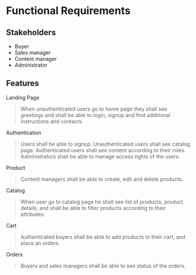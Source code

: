 # Functional Requirements

## Stakeholders
- Buyer
- Sales manager
- Content manager
- Administrator

## Features


Landing Page
> When unauthenticated users go to home page they shall see greetings and shall be able to login, signup and find additional instructions and contacts.

Authentication
> Users shall be able to signup. Unauthenticated users shall see catalog page. Authenticated users shall see content according to their roles. Administrators shall be able to manage access rights of the users.

Product
> Content managers shall be able to create, edit and delete products.

Catalog
> When user go to catalog page he shall see list of products, product details, and shall be able to filter products according to their attributes.

Cart
> Authenticated buyers shall be able to add products to their cart, and place an orders.

Orders
> Buyers and sales managers shall be able to see status of the orders.
